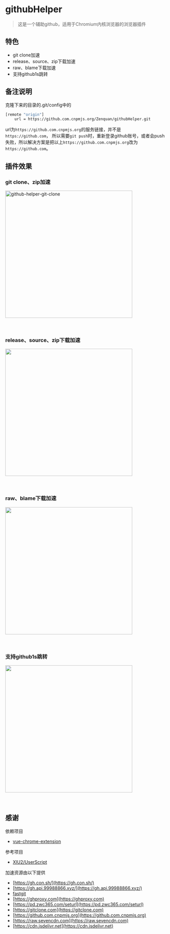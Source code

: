 # githubHelper
> 这是一个辅助github，适用于Chromium内核浏览器的浏览器插件

## 特色
- git clone加速
- release、source、zip下载加速
- raw、blame下载加速
- 支持github1s跳转

## 备注说明
克隆下来的目录的.git/config中的

```bash
[remote "origin"]
	url = https://github.com.cnpmjs.org/Zenquan/githubHelper.git
```
url为`https://github.com.cnpmjs.org`的服务链接，并不是`https://github.com`， 所以需要`git push`时，重新登录github账号，或者会push失败，所以解决方案是把以上`https://github.com.cnpmjs.org`改为`https://github.com`。

## 插件效果

### git clone、zip加速
<img src="https://cdn.jsdelivr.net/gh/zenquan/diagrams@master/img/github-helper-git-clone.png" style="width: 400px;" alt="github-helper-git-clone"/><br><br><br>

### release、source、zip下载加速
<img src="https://cdn.jsdelivr.net/gh/zenquan/diagrams@master/img/release.png" style="width: 400px;"/><br><br><br>

### raw、blame下载加速
<img src="https://cdn.jsdelivr.net/gh/zenquan/diagrams@master/img/raw.png" style="width: 400px;"/><br><br><br>

### 支持github1s跳转
<img src="https://cdn.jsdelivr.net/gh/zenquan/diagrams@master/img/github1s.png" style="width: 400px;"/><br><br><br>

## 感谢

依赖项目
- [vue-chrome-extension](https://github.com/Jcanno/vue-chrome-extension)

参考项目
- [XIU2/UserScript](https://github.com/XIU2/UserScript)

加速资源由以下提供
- [https://gh.con.sh/](https://gh.con.sh/)
- [https://gh.api.99988866.xyz/](https://gh.api.99988866.xyz/)
- [fastgit](https://fastgit.org/)
- [https://ghproxy.com](https://ghproxy.com)
- [https://pd.zwc365.com/seturl](https://pd.zwc365.com/seturl)
- [https://gitclone.com](https://gitclone.com)
- [https://github.com.cnpmjs.org](https://github.com.cnpmjs.org)
- [https://raw.sevencdn.com](https://raw.sevencdn.com)
- [https://cdn.jsdelivr.net](https://cdn.jsdelivr.net)

